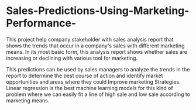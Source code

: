 # Sales-Predictions-Using-Marketing-Performance-

This project help company stakeholder with sales analysis report that shows the trends that occur in a company's sales with different marketing means.
In its most basic form, this analysis report shows whether sales are increasing or declining with various tool for marketing.

This predictions can be used by sales managers to analyze the trends in the report to determine the best course of action and identify market opportunities and areas where they could Improve marketing Strategies.
Linear regression is the best machine learning models for this kind of problem where we can easily fit a line of high sale and low sale according to marketing means.
